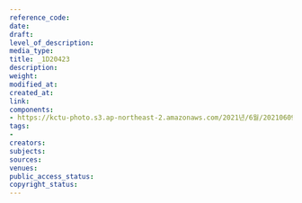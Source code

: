 ```yaml
---
reference_code: 
date: 
draft: 
level_of_description: 
media_type: 
title: _1D20423
description: 
weight: 
modified_at: 
created_at: 
link: 
components:
- https://kctu-photo.s3.ap-northeast-2.amazonaws.com/2021년/6월/20210609_산재사망+노동자+추모분향소+및+농성장+설치/_1D20423.jpg
tags:
- 
creators: 
subjects: 
sources: 
venues: 
public_access_status: 
copyright_status: 
---
```

